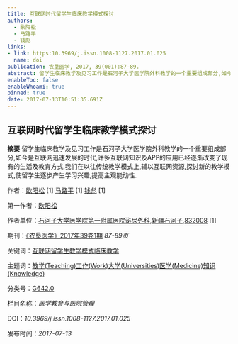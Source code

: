 ```yaml
---
title: 互联网时代留学生临床教学模式探讨
authors:
  - 欧阳松
  - 马路平
  - 钱彪
links:
- link: https:10.3969/j.issn.1008-1127.2017.01.025
  name: doi
publication: 农垦医学, 2017, 39(001):87-89.
abstract: 留学生临床教学及见习工作是石河子大学医学院外科教学的一个重要组成部分,如今是互联网迅速发展的时代,许多互联网知识及APP的应用已经逐渐改变了现有的生活及教育方式,我们在以往传统教学模式上,辅以互联网资源,探讨新的教学模式,使留学生逐步产生学习兴趣,提高主观能动性.
enableToc: false
enableWhoami: true
pinned: true
date: 2017-07-13T10:51:35.691Z
---
```

## 互联网时代留学生临床教学模式探讨

**摘要** 留学生临床教学及见习工作是石河子大学医学院外科教学的一个重要组成部分,如今是互联网迅速发展的时代,许多互联网知识及APP的应用已经逐渐改变了现有的生活及教育方式,我们在以往传统教学模式上,辅以互联网资源,探讨新的教学模式,使留学生逐步产生学习兴趣,提高主观能动性.

作者：[欧阳松](http://med.wanfangdata.com.cn/Author/General/A003878612) \[1] [马路平](http://med.wanfangdata.com.cn/Author/General/A006976248) \[1] [钱彪](http://med.wanfangdata.com.cn/Author/General/A000128253) \[1]

第一作者：[欧阳松](http://med.wanfangdata.com.cn/Author/General/A003878612)

作者单位：[石河子大学医学院第一附属医院泌尿外科,新疆石河子,832008](http://med.wanfangdata.com.cn/Organization/General/O000000323) \[1]

期刊：[《农垦医学》](http://med.wanfangdata.com.cn/Periodical/nkyx)[2017年39卷1期](http://med.wanfangdata.com.cn/Periodical/Issue?id=nkyx&year=2017&issue=1) *87-89页*

关键词：[互联网](http://med.wanfangdata.com.cn/Paper/Search?q=%e5%85%b3%e9%94%ae%e8%af%8d%3a(%e4%ba%92%e8%81%94%e7%bd%91))[留学生](http://med.wanfangdata.com.cn/Paper/Search?q=%e5%85%b3%e9%94%ae%e8%af%8d%3a(%e7%95%99%e5%ad%a6%e7%94%9f))[教学模式](http://med.wanfangdata.com.cn/Paper/Search?q=%e5%85%b3%e9%94%ae%e8%af%8d%3a(%e6%95%99%e5%ad%a6%e6%a8%a1%e5%bc%8f))[临床教学](http://med.wanfangdata.com.cn/Paper/Search?q=%e5%85%b3%e9%94%ae%e8%af%8d%3a(%e4%b8%b4%e5%ba%8a%e6%95%99%e5%ad%a6))

主题词：[教学(Teaching)](http://med.wanfangdata.com.cn/Paper/Search?q=%e4%b8%ad%e6%96%87%e4%b8%bb%e9%a2%98%e8%af%8d%3a(%e6%95%99%e5%ad%a6(Teaching)))[工作(Work)](http://med.wanfangdata.com.cn/Paper/Search?q=%e4%b8%ad%e6%96%87%e4%b8%bb%e9%a2%98%e8%af%8d%3a(%e5%b7%a5%e4%bd%9c(Work)))[大学(Universities)](http://med.wanfangdata.com.cn/Paper/Search?q=%e4%b8%ad%e6%96%87%e4%b8%bb%e9%a2%98%e8%af%8d%3a(%e5%a4%a7%e5%ad%a6(Universities)))[医学(Medicine)](http://med.wanfangdata.com.cn/Paper/Search?q=%e4%b8%ad%e6%96%87%e4%b8%bb%e9%a2%98%e8%af%8d%3a(%e5%8c%bb%e5%ad%a6(Medicine)))[知识(Knowledge)](http://med.wanfangdata.com.cn/Paper/Search?q=%e4%b8%ad%e6%96%87%e4%b8%bb%e9%a2%98%e8%af%8d%3a(%e7%9f%a5%e8%af%86(Knowledge)))

分类号：[G642.0](http://med.wanfangdata.com.cn/Paper/Search?q=%e4%b8%ad%e5%9b%be%e5%88%86%e7%b1%bb%e5%8f%b7%3a(G642.0))

栏目名称：*医学教育与医院管理*

DOI：*10.3969/j.issn.1008-1127.2017.01.025*

发布时间：*2017-07-13*